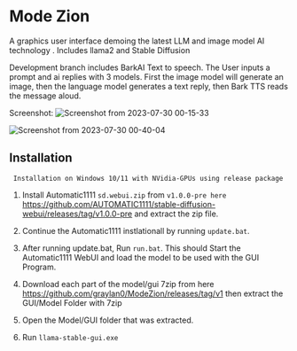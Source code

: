 # Mode Zion
 A graphics user interface demoing the latest LLM and image model AI technology . Includes llama2 and Stable Diffusion

Development branch includes BarkAI Text to speech. The User inputs a prompt and ai replies with 3 models. First the image model will generate an image, then the language model generates a text reply, then Bark TTS reads the message aloud.

Screenshot:
![Screenshot from 2023-07-30 00-15-33](https://github.com/graylan0/ModeZion/assets/34530588/5fa93ebe-d4ac-4a60-b36f-cb8cade99450)


![Screenshot from 2023-07-30 00-40-04](https://github.com/graylan0/ModeZion/assets/34530588/9eafe437-8005-4b81-a4a8-9a038d9d689a)


## Installation
``` Installation on Windows 10/11 with NVidia-GPUs using release package```

1. Install Automatic1111  `sd.webui.zip` from `v1.0.0-pre here` https://github.com/AUTOMATIC1111/stable-diffusion-webui/releases/tag/v1.0.0-pre and extract the zip file.

2. Continue the Automatic1111 instlationall by running `update.bat`.
   
4. After running update.bat, Run `run.bat`. This should Start the Automatic1111 WebUI and load the model to be used with the GUI Program.
   
6. Download each part of the model/gui 7zip from here https://github.com/graylan0/ModeZion/releases/tag/v1 then extract the GUI/Model Folder with 7zip

7. Open the Model/GUI folder that was extracted.

8. Run `llama-stable-gui.exe` 
